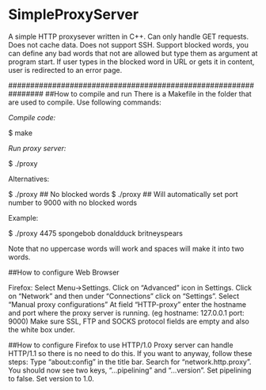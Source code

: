 # SimpleProxyServer

A simple HTTP proxysever written in C++.
Can only handle GET requests.
Does not cache data.
Does not support SSH.
Support blocked words, you can define any bad words that not are allowed but type them as argument at program start.
If user types in the blocked word in URL or gets it in content, user is redirected to an error page.

################################################################
##How to compile and run
There is a Makefile in the folder that are used to compile. Use following commands:

_Compile code:_

$ make

_Run proxy server:_

$ ./proxy <port no> <blocked word> <blocked word>

Alternatives:

$ ./proxy <port no>		## No blocked words
$ ./proxy 			## Will automatically set port number to 9000 with no blocked words

Example:

$ ./proxy 4475 spongebob donaldduck britneyspears

Note that no uppercase words will work and spaces will make it into two words.

##How to configure Web Browser

Firefox:
Select Menu->Settings.
Click on “Advanced” icon in Settings.
Click on “Network” and then under “Connections” click on “Settings”.
Select “Manual proxy configurations”
At field “HTTP-proxy” enter the hostname and port where the proxy server is running. (eg hostname: 127.0.0.1 port: 9000)
Make sure SSL, FTP and SOCKS protocol fields are empty and also the white box under.

##How to configure Firefox to use HTTP/1.0
Proxy server can handle HTTP/1.1 so there is no need to do this. If you want to anyway, follow these steps:
Type “about:config” in the title bar.
Search for “network.http.proxy”.
You should now see two keys, “...pipelining” and “...version”.
Set pipelining to false. Set version to 1.0.
